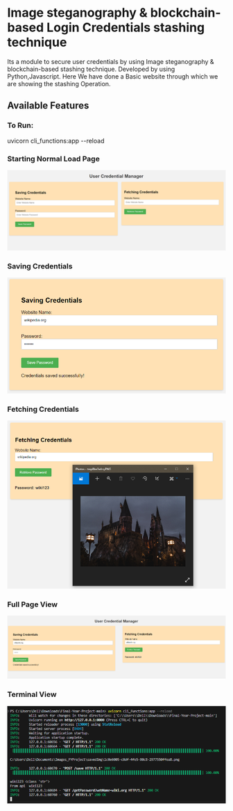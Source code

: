 # Image steganography & blockchain-based Login Credentials stashing technique
Its a module to secure user credentials by using Image steganography & blockchain-based stashing technique. Developed by using Python,Javascript.
Here We have done a Basic website through which we are showing the stashing Operation.

## Available Features
### To Run: 
uvicorn cli_functions:app --reload

### Starting Normal Load Page
![Starting Normal Load Page](./images/1_normalLoad.PNG)

### Saving Credentials
![Saving Credentials](./images/2_saveCred.PNG)

### Fetching Credentials
![Fetching Credentials](./images/3_fetchCred.PNG)

### Full Page View
![Full Page View](./images/4_opProj.PNG)

### Terminal View
![Terminal View](./images/terminalView.PNG	)
